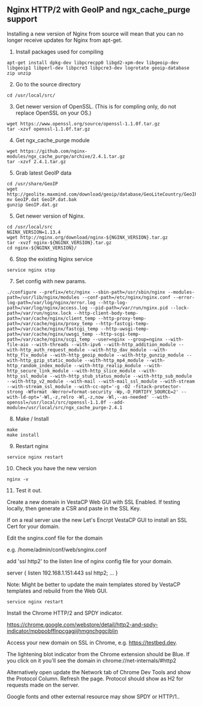 ## Nginx HTTP/2 with GeoIP and ngx_cache_purge support

Installing a new version of Nginx from source will mean that you can no longer receive updates for Nginx from apt-get.

1. Install packages used for compiling
```
apt-get install dpkg-dev libpcrecpp0 libgd2-xpm-dev libgeoip-dev libgeoip1 libperl-dev libpcre3 libpcre3-dev logrotate geoip-database zip unzip
```
2. Go to the source directory
```
cd /usr/local/src/
```
3. Get newer version of OpenSSL. (This is for compling only, do not replace OpenSSL on your OS.)
```
wget https://www.openssl.org/source/openssl-1.1.0f.tar.gz  
tar -xzvf openssl-1.1.0f.tar.gz
```
4. Get ngx_cache_purge module
```
wget https://github.com/nginx-modules/ngx_cache_purge/archive/2.4.1.tar.gz
tar -xzvf 2.4.1.tar.gz
```
5. Grab latest GeoIP data
```
cd /usr/share/GeoIP  
wget http://geolite.maxmind.com/download/geoip/database/GeoLiteCountry/GeoIP.dat.gz  
mv GeoIP.dat GeoIP.dat.bak  
gunzip GeoIP.dat.gz  
```
5. Get newer version of Nginx.
```
cd /usr/local/src  
NGINX_VERSION=1.13.4
wget http://nginx.org/download/nginx-${NGINX_VERSION}.tar.gz  
tar -xvzf nginx-${NGINX_VERSION}.tar.gz  
cd nginx-${NGINX_VERSION}/
```
6. Stop the existing Nginx service
```
service nginx stop
```
7. Set config with new params.
```
./configure --prefix=/etc/nginx --sbin-path=/usr/sbin/nginx --modules-path=/usr/lib/nginx/modules --conf-path=/etc/nginx/nginx.conf --error-log-path=/var/log/nginx/error.log --http-log-path=/var/log/nginx/access.log --pid-path=/var/run/nginx.pid --lock-path=/var/run/nginx.lock --http-client-body-temp-path=/var/cache/nginx/client_temp --http-proxy-temp-path=/var/cache/nginx/proxy_temp --http-fastcgi-temp-path=/var/cache/nginx/fastcgi_temp --http-uwsgi-temp-path=/var/cache/nginx/uwsgi_temp --http-scgi-temp-path=/var/cache/nginx/scgi_temp --user=nginx --group=nginx --with-file-aio --with-threads --with-ipv6 --with-http_addition_module --with-http_auth_request_module --with-http_dav_module --with-http_flv_module --with-http_geoip_module --with-http_gunzip_module --with-http_gzip_static_module --with-http_mp4_module --with-http_random_index_module --with-http_realip_module --with-http_secure_link_module --with-http_slice_module --with-http_ssl_module --with-http_stub_status_module --with-http_sub_module --with-http_v2_module --with-mail --with-mail_ssl_module --with-stream --with-stream_ssl_module --with-cc-opt='-g -O2 -fstack-protector-strong -Wformat -Werror=format-security -Wp,-D_FORTIFY_SOURCE=2' --with-ld-opt='-Wl,-z,relro -Wl,-z,now -Wl,--as-needed' --with-openssl=/usr/local/src/openssl-1.1.0f --add-module=/usr/local/src/ngx_cache_purge-2.4.1
```
8. Make / Install
```
make
make install
```
9. Restart nginx
```
service nginx restart
```
10. Check you have the new version
```
nginx -v
```
11. Test it out.

Create a new domain in VestaCP Web GUI with SSL Enabled.
If testing locally, then generate a CSR and paste in the SSL Key.

If on a real server use the new Let's Encrpt VestaCP GUI to install an SSL Cert for your domain.

Edit the snginx.conf file for the domain

e.g. /home/admin/conf/web/snginx.conf

add 'ssl http2' to the listen line of nginx config file for your domain.

server {
	listen 192.168.1.151:443 ssl http2;
	...
}

Note: Might be better to update the main templates stored by VestaCP templates and rebuild from the Web GUI.
```
service nginx restart
```
Install the Chrome HTTP/2 and SPDY indicator.

https://chrome.google.com/webstore/detail/http2-and-spdy-indicator/mpbpobfflnpcgagjijhmgnchggcjblin

Access your new domain on SSL in Chrome, e.g. https://testbed.dev.

The lightening blot indicator from the Chrome extension should be Blue. If you click on it you'll see the domain in chrome://net-internals/#http2

Alternatively open update the Network tab of Chrome Dev Tools and show the Protocol Column. Refresh the page. Protocol should show as H2 for requests made on the server.

Google fonts and other external resource may show SPDY or HTTP/1..
